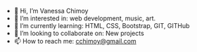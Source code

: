 - 👋 Hi, I’m Vanessa Chimoy
- 👀 I’m interested in: web development, music, art.
- 🌱 I’m currently learning: HTML, CSS, Bootstrap, GIT, GITHub
- 💞️ I’m looking to collaborate on: New projects
- 📫 How to reach me: cchimoy@gmail.com

<!---
VaneChimoy/VaneChimoy is a ✨ special ✨ repository because its `README.md` (this file) appears on your GitHub profile.
You can click the Preview link to take a look at your changes.
--->
